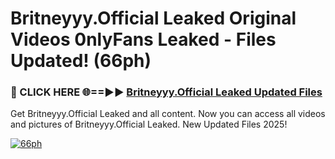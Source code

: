 # Britneyyy.Official Leaked Original Videos 0nlyFans Leaked - Files Updated! (66ph)

<h3>🔴 CLICK HERE 🌐==►► <a href="https://tinyurl.com/ehrbuxhb" rel="nofollow">Britneyyy.Official Leaked Updated Files</a></h3>

Get Britneyyy.Official Leaked and all content. Now you can access all videos and pictures of Britneyyy.Official Leaked. New Updated Files 2025!

[![66ph](https://i.imgur.com/lVYEuWS.gif)](https://tinyurl.com/ehrbuxhb)
